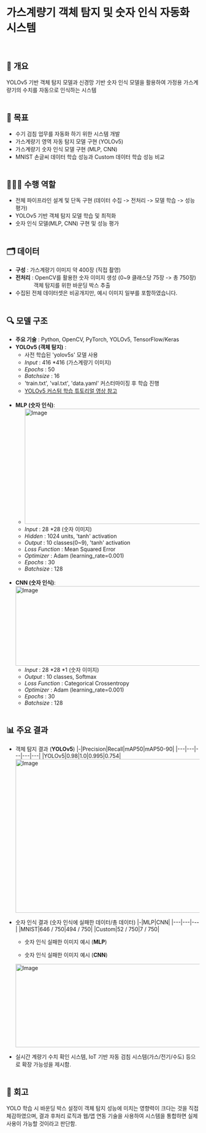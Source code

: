 # 가스계량기 객체 탐지 및 숫자 인식 자동화 시스템
<br>

## 💬 개요
YOLOv5 기반 객체 탐지 모델과 신경망 기반 숫자 인식 모델을 활용하여 가정용 가스계량기의 수치를 자동으로 인식하는 시스템
<br><br>

## 📌 목표
- 수기 검침 업무를 자동화 하기 위한 시스템 개발
- 가스계량기 영역 자동 탐지 모델 구현 (YOLOv5)
- 가스계량기 숫자 인식 모델 구현 (MLP, CNN)
- MNIST 손글씨 데이터 학습 성능과 Custom 데이터 학습 성능 비교
<br><br>

## 🙋🏻‍♀️ 수행 역할
- 전체 파이프라인 설계 및 단독 구현 (데이터 수집 -> 전처리 -> 모델 학습 -> 성능 평가)
- YOLOv5 기반 객체 탐지 모델 학습 및 최적화
- 숫자 인식 모델(MLP, CNN) 구현 및 성능 평가
<br><br>

## 🗂️ 데이터
- **구성** : 가스계량기 이미지 약 400장 (직접 촬영)
- **전처리** : OpenCV를 활용한 숫자 이미지 생성 (0~9 클래스당 75장 -> 총 750장) <br>
  &nbsp;&nbsp;&nbsp;&nbsp;&nbsp;&nbsp;&nbsp;&nbsp;&nbsp;&nbsp;&nbsp; 객체 탐지를 위한 바운딩 박스 추출
- 수집된 전체 데이터셋은 비공개지만, 예시 이미지 일부를 포함하였습니다.
<br><br>

## 🔍 모델 구조
- **주요 기술** : Python, OpenCV, PyTorch, YOLOv5, TensorFlow/Keras
- **YOLOv5 (객체 탐지)** :
  - 사전 학습된 'yolov5s' 모델 사용
  - *Input* : 416 *416 (가스계량기 이미지)
  - *Epochs* : 50
  - *Batchsize* : 16
  - 'train.txt', 'val.txt', 'data.yaml' 커스터마이징 후 학습 진행
  - [YOLOv5 커스텀 학습 튜토리얼 영상 참고](https://youtu.be/T0DO1C8uYP8?si=dSr4nJK_Cg9B-Bf9) <br><br>
- **MLP (숫자 인식)**:
  - <img width="600" height="300" alt="Image" src="https://github.com/user-attachments/assets/fd8b7913-c11c-45da-8e18-11b2a063cf1e"/>
  - *Input* : 28 *28 (숫자 이미지) 
  - *Hidden* : 1024 units, 'tanh' activation
  - *Output* : 10 classes(0~9), 'tanh' activation
  - *Loss Function* : Mean Squared Error
  - *Optimizer* : Adam (learning_rate=0.001)
  - *Epochs* : 30
  - *Batchsize* : 128
  <br>
- **CNN (숫자 인식)**:
   <img width="1280" height="207" alt="Image" src="https://github.com/user-attachments/assets/160f65cb-af25-44d1-98a4-838a7264e1a0" />
   - *Input* : 28 *28 *1 (숫자 이미지)
   - *Output* : 10 classes, Softmax
   - *Loss Function* : Categorical Crossentropy
   - *Optimizer* : Adam (learning_rate=0.001)
   - *Epochs* : 30
   - *Batchsize* : 128
  <br><br>

## 📊 주요 결과
- 객체 탐지 결과 (**YOLOv5**)
  |-|Precision|Recall|mAP50|mAP50-90|
  |---|---|---|---|---|
  |YOLOv5|0.98|1.0|0.995|0.754|
  <img width="800" height="400" alt="Image" src="https://github.com/user-attachments/assets/98c6cb40-317e-4aab-8721-fe2bc0a66dba" />

- 숫자 인식 결과 (숫자 인식에 실패한 데이터/총 데이터)
  |-|MLP|CNN|
  |---|---|---|
  |MNIST|646 / 750|494 / 750|
  |Custom|52 / 750|7 / 750|
    - 숫자 인식 실패한 이미지 예시 (**MLP**)
  
    - 숫자 인식 실패한 이미지 예시 (**CNN**)
  <img width="1374" height="217" alt="Image" src="https://github.com/user-attachments/assets/a87e68a0-ccf4-43d6-8e48-46b9483fbf66" />
- 실시간 계량기 수치 확인 시스템, IoT 기반 자동 검침 시스템(가스/전기/수도) 등으로 확장 가능성을 제시함.
<br><br>

## 🔁 회고
YOLO 학습 시 바운딩 박스 설정이 객체 탐지 성능에 미치는 영향력이 크다는 것을 직접 체감하였으며, 결과 후처리 로직과 웹/앱 연동 기술을 사용하여 시스템을 통합하면 실제 사용이 가능할 것이라고 판단함.
